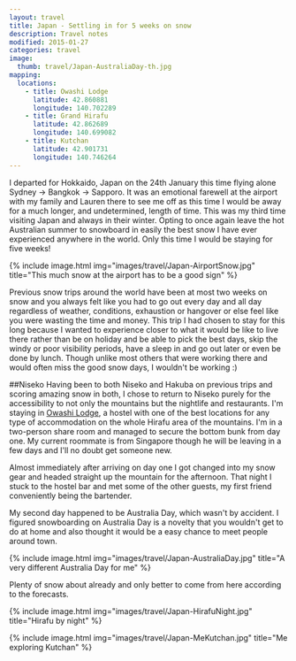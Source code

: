 ```yaml
---
layout: travel
title: Japan - Settling in for 5 weeks on snow
description: Travel notes
modified: 2015-01-27
categories: travel
image:
  thumb: travel/Japan-AustraliaDay-th.jpg
mapping:
  locations:
    - title: Owashi Lodge
      latitude: 42.860881
      longitude: 140.702289
    - title: Grand Hirafu
      latitude: 42.862689
      longitude: 140.699082
    - title: Kutchan
      latitude: 42.901731
      longitude: 140.746264
---
```


I departed for Hokkaido, Japan on the 24th January this time flying alone Sydney → Bangkok → Sapporo. It was an emotional farewell at the airport with my family and Lauren there to see me off as this time I would be away for a much longer, and undetermined, length of time. This was my third time visiting Japan and always in their winter. Opting to once again leave the hot Australian summer to snowboard in easily the best snow I have ever experienced anywhere in the world. Only this time I would be staying for five weeks!

{% include image.html img="images/travel/Japan-AirportSnow.jpg" title="This much snow at the airport has to be a good sign" %}

Previous snow trips around the world have been at most two weeks on snow and you always felt like you had to go out every day and all day regardless of weather, conditions, exhaustion or hangover or else feel like you were wasting the time and money. This trip I had chosen to stay for this long because I wanted to experience closer to what it would be like to live there rather than be on holiday and be able to pick the best days, skip the windy or poor visibility periods, have a sleep in and go out later or even be done by lunch. Though unlike most others that were working there and would often miss the good snow days, I wouldn't be working :)

##Niseko
Having been to both Niseko and Hakuba on previous trips and scoring amazing snow in both, I chose to return to Niseko purely for the accessibility to not only the mountains but the nightlife and restaurants. I'm staying in [Owashi Lodge](http://owashilodge.com), a hostel with one of the best locations for any type of accommodation on the whole Hirafu area of the mountains. I'm in a two-person share room and managed to secure the bottom bunk from day one. My current roommate is from Singapore though he will be leaving in a few days and I'll no doubt get someone new. 

Almost immediately after arriving on day one I got changed into my snow gear and headed straight up the mountain for the afternoon. That night I stuck to the hostel bar and met some of the other guests, my first friend conveniently being the bartender.

My second day happened to be Australia Day, which wasn't by accident. I figured snowboarding on Australia Day is a novelty that you wouldn't get to do at home and also thought it would be a easy chance to meet people around town.

{% include image.html img="images/travel/Japan-AustraliaDay.jpg" title="A very different Australia Day for me" %}

Plenty of snow about already and only better to come from here according to the forecasts.

{% include image.html img="images/travel/Japan-HirafuNight.jpg" title="Hirafu by night" %}

{% include image.html img="images/travel/Japan-MeKutchan.jpg" title="Me exploring Kutchan" %}